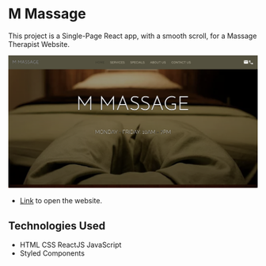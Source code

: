 # M Massage

This project is a Single-Page React app, with a smooth scroll, for a Massage Therapist Website.

![wireframes](src/images/MMassage.png)

- [Link](https://dnocentini.github.io/mmassage/) to open the website.

## Technologies Used 

- HTML CSS ReactJS JavaScript
- Styled Components

